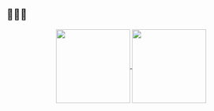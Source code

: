 ## 👋👋👋

<p align="center">
  <a href="https://github.com/anuraghazra/github-readme-stats">
    <img height=150 align="center" src="https://github-readme-stats.vercel.app/api?username=hmagan&show_icons=true&theme=great-gatsby&count_private=true&hide=stars,issues"/>
  </a>
  
  <a href="https://github.com/anuraghazra/github-readme-stats">
    <img height=150 align="center" src="https://github-readme-stats.vercel.app/api/top-langs/?username=hmagan&layout=compact&theme=great-gatsby"/>
  </a>
 </p>
